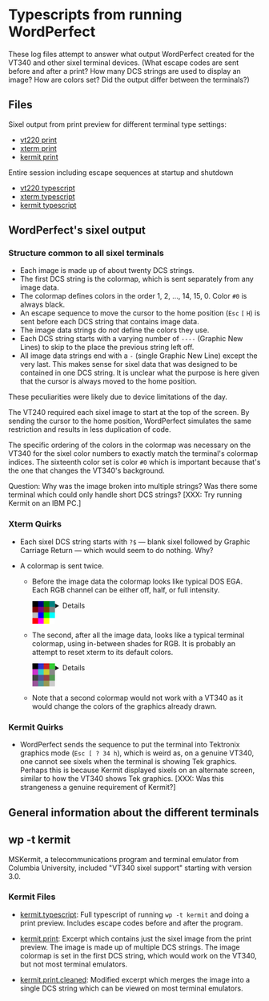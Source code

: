 # Typescripts from running WordPerfect

These log files attempt to answer what output WordPerfect created for
the VT340 and other sixel terminal devices. (What escape codes are
sent before and after a print? How many DCS strings are used to
display an image? How are colors set? Did the output differ between
the terminals?)

## Files

Sixel output from print preview for different terminal type settings:

* [vt220 print](sixeloutput/vt220.print)
* [xterm print](sixeloutput/xterm.print)
* [kermit print](sixeloutput/kermit.print)

Entire session including escape sequences at startup and shutdown

* [vt220 typescript](sixeloutput/vt220.typescript)
* [xterm typescript](sixeloutput/xterm.typescript)
* [kermit typescript](sixeloutput/kermit.typescript)

## WordPerfect's sixel output

### Structure common to all sixel terminals

* Each image is made up of about twenty DCS strings.
* The first DCS string is the colormap, which is sent separately from
  any image data.
* The colormap defines colors in the order 1, 2, …, 14, 15, 0. Color
  `#0` is always black.
* An escape sequence to move the cursor to the home position (`Esc`
  `[` `H`) is sent before each DCS string that contains image data.
* The image data strings do _not_ define the colors they use.
* Each DCS string starts with a varying number of `----` (Graphic New
  Lines) to skip to the place the previous string left off.
* All image data strings end with a `-` (single Graphic New Line)
  except the very last. This makes sense for sixel data that was
  designed to be contained in one DCS string. It is unclear what the
  purpose is here given that the cursor is always moved to the home
  position.

These peculiarities were likely due to device limitations of the day.

The VT240 required each sixel image to start at the top of the screen.
By sending the cursor to the home position, WordPerfect simulates the
same restriction and results in less duplication of code.

The specific ordering of the colors in the colormap was necessary on
the VT340 for the sixel color numbers to exactly match the terminal's
colormap indices. The sixteenth color set is color `#0` which is
important because that's the one that changes the VT340's background.

Question: Why was the image broken into multiple strings? Was there
some terminal which could only handle short DCS strings? [XXX: Try
running Kermit on an IBM PC.]

### Xterm Quirks

* Each sixel DCS string starts with `?$` — blank sixel followed by
  Graphic Carriage Return — which would seem to do nothing. Why?

* A colormap is sent twice. 

  * Before the image data the colormap looks like typical DOS EGA.
	Each RGB channel can be either off, half, or full intensity.

	<img src="xterm-before.png" width=10% align=left>
	
	<details>

	␛P;1;;q?$#1;2;0;0;50#2;2;0;50;0#3;2;0;50;50#4;2;50;0;0#5;2;50;0;50#6;2;50;25;0#7;2;50;50;50#8;2;75;75;75#9;2;0;0;100#10;2;0;100;0#11;2;0;100;100#12;2;100;0;0#13;2;100;0;100#14;2;100;100;0#15;2;100;100;100#0;2;0;0;0␛\

	</details>
	<br clear=all>

  * The second, after all the image data, looks like a typical
    terminal colormap, using in-between shades for RGB. It is probably
    an attempt to reset xterm to its default colors.
	
	<img src="xterm-after.png" width=10% align=left>

	<details>

	␛P;1;;q?$#1;2;20;20;80#2;2;80;13;13#3;2;20;80;20#4;2;80;20;80#5;2;20;80;80#6;2;80;80;20#7;2;53;53;53#8;2;26;26;26#9;2;33;33;60#10;2;60;26;26#11;2;33;60;33#12;2;60;33;60#13;2;33;60;60#14;2;60;60;33#15;2;80;80;80#0;2;;;?$␛\

	</details>
	<br clear=all>

  * Note that a second colormap would not work with a VT340 as it
    would change the colors of the graphics already drawn.

### Kermit Quirks

* WordPerfect sends the sequence to put the terminal into Tektronix
  graphics mode (`Esc [ ? 34 h`), which is weird as, on a genuine
  VT340, one cannot see sixels when the terminal is showing Tek
  graphics. Perhaps this is because Kermit displayed sixels on an
  alternate screen, similar to how the VT340 shows Tek graphics. 
  [XXX: Was this strangeness a genuine requirement of Kermit?]


## General information about the different terminals

## wp -t kermit 

MSKermit, a telecommunications program and terminal emulator from
Columbia University, included "VT340 sixel support" starting with
version 3.0. 

### Kermit Files

* [kermit.typescript](kermit.typescript): Full typescript of running
  `wp -t kermit` and doing a print preview. Includes escape codes
  before and after the program.

* [kermit.print](kermit.print): Excerpt which contains just the sixel
  image from the print preview. The image is made up of multiple DCS
  strings. The image colormap is set in the first DCS string, which
  would work on the VT340, but not most terminal emulators. 
  
* [kermit.print.cleaned](kermit.print.cleaned): Modified excerpt which
  merges the image into a single DCS string which can be viewed on
  most terminal emulators.
  
  
